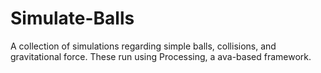 # Simulate-Balls
A collection of simulations regarding simple balls, collisions, and gravitational force. These run using Processing, a ava-based framework.
